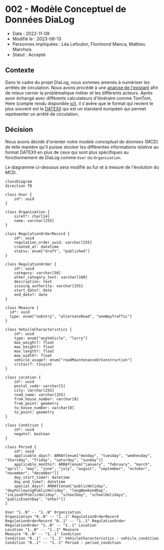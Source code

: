 # 002 - Modèle Conceptuel de Données DiaLog

* Date : 2022-11-09
* Modifié le : 2023-06-13
* Personnes impliquées : Léa Lefoulon, Florimond Manca, Mathieu Marchois
* Statut : Accepté

## Contexte

Dans le cadre du projet DiaLog, nous sommes amenés à numériser les arrêtés de circulation. Nous avons procédé à une [analyse de l'existant](https://github.com/MTES-MCT/dialog/wiki/Analyse-de-l'existant) afin de mieux cerner la problématique métier et les différents acteurs.
Après avoir échangé avec différents calculateurs d'itinéraire comme TomTom, Here (compte rendu disponible [ici](https://pad.incubateur.net/s/uNxJar9q8#2022-10-25---TomTom-amp-Here)), il s'avère que le format qui revient le plus souvent est le [DATEXII](https://www.datex2.eu/) qui est un standard européen qui permet représenter un arrêté de circulation.

## Décision

Nous avons décidé d'orienter notre _modèle conceptuel de données_ (MCD) de telle manière qu'il puisse stocker les différentes informations relative au format DATEXII en plus de ceux qui sont plus spécifiques au fonctionnement de DiaLog comme `User` ou `Organization`.

Le diagramme ci-dessous sera modifié au fur et à mesure de l'évolution du MCD.

```mermaid
classDiagram
direction TB

class User {
    id*: uuid
}

class Organization {
    siret*: char[14]
    name: varchar[255]
}

class RegulationOrderRecord {
    id*: uuid
    regulation_order_uuid: varchar[255]
    created_at: datetime
    status: enum["draft", "published"]
}

class RegulationOrder {
    id*: uuid
    category: varchar[50]
    other_category_text: varchar[100]
    description: text
    issuing_authority: varchar[255]
    start_date?: date
    end_date?: date
}

class Measure {
  id*: uuid
  type: enum["noEntry", "alternateRoad", "oneWayTraffic"]
}

class VehicleCharacteristics {
    id*: uuid
    type: enum["anyVehicle", "lorry"]
    max_weight?: float
    max_height?: float
    max_length?: float
    max_width?: float
    vehicle_usage?: enum["roadMaintenanceOrConstruction"]
    critair?: tinyint
}

class Location {
    id*: uuid
    postal_code: varchar[5]
    city: varchar[255]
    road_name: varchar[255]
    from_house_number: varchar[8]
    from_point: geometry
    to_house_number: varchar[8]
    to_point: geometry
}

class Condition {
    id*: uuid
    negate?: boolean
}

class Period {
    id*: uuid
    applicable_days?: ARRAY[enum["monday", "tuesday", "wednesday", "thursday", "friday", "saturday", "sunday"]]
    applicable_months?: ARRAY[enum["january", "february", "march", "april", "may", "june", "july", "august", "september", "october", "november", "december"]]
    day_start_time?: datetime
    day_end_time?: datetime
    special_days?: ARRAY[enum["publicHoliday", "dayFollowingPublicHoliday", "longWeekendDay", "inLieuOfPublicHoliday", "schoolDay", "schoolHolidays", "publicEventDay", "other"]]
}

User "1..N" -- "1..N" Organization
Organization "0..N" -- "1..1" RegulationOrderRecord
RegulationOrderRecord "0..1" -- "1..1" RegulationOrder
RegulationOrder "1..N" -- "1..1" Location
Location "1..N" -- "1..1" Measure
Measure "0..N" -- "1..1" Condition
Condition "0..1" -- "1..1" VehicleCharacteristics : vehicle_condition
Condition "0..1" -- "1..1" Period : period_condition
```
